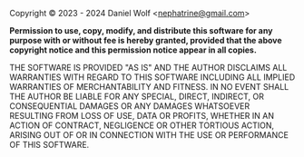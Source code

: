 Copyright © 2023 - 2024 Daniel Wolf <<nephatrine@gmail.com>>

**Permission to use, copy, modify, and distribute this software for any
purpose with or without fee is hereby granted, provided that the above
copyright notice and this permission notice appear in all copies.**

THE SOFTWARE IS PROVIDED "AS IS" AND THE AUTHOR DISCLAIMS ALL WARRANTIES
WITH REGARD TO THIS SOFTWARE INCLUDING ALL IMPLIED WARRANTIES OF
MERCHANTABILITY AND FITNESS. IN NO EVENT SHALL THE AUTHOR BE LIABLE FOR
ANY SPECIAL, DIRECT, INDIRECT, OR CONSEQUENTIAL DAMAGES OR ANY DAMAGES
WHATSOEVER RESULTING FROM LOSS OF USE, DATA OR PROFITS, WHETHER IN AN
ACTION OF CONTRACT, NEGLIGENCE OR OTHER TORTIOUS ACTION, ARISING OUT OF
OR IN CONNECTION WITH THE USE OR PERFORMANCE OF THIS SOFTWARE.